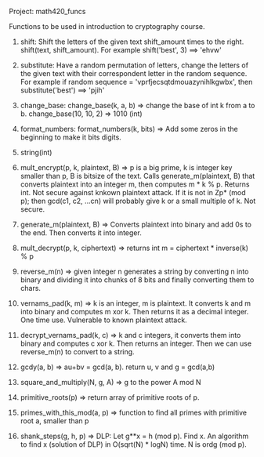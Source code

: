 Project: math420_funcs

Functions to be used in introduction to cryptography course.


1. shift: Shift the letters of the given text shift_amount times to the right. shift(text, shift_amount). For example shift('best', 3) ==> 'ehvw'
  
2. substitute: Have a random permutation of letters, change the letters of the given text with their correspondent letter in the random sequence. For example if random sequence = 'vprfjecsqtdmouazynihlkgwbx', then substitute('best') ==> 'pjih'

3. change_base: change_base(k, a, b) => change the base of int k from a to b. change_base(10, 10, 2) => 1010 (int)

4. format_numbers: format_numbers(k, bits) => Add some zeros in the beginning to make it bits digits.

5. string(int)

6. mult_encrypt(p, k, plaintext, B) => p is a big prime, k is integer key smaller than p, B is bitsize of the text. Calls generate_m(plaintext, B) that converts plaintext into an integer m, then computes m * k % p. Returns int. Not secure against knkown plaintext attack. If it is not in Zp* (mod p); then gcd(c1, c2, ...cn) will probably give k or a small multiple of k. Not secure.

7. generate_m(plaintext, B) => Converts plaintext into binary and add 0s to the end. Then converts it into integer.

8. mult_decrypt(p, k, ciphertext) => returns int m = ciphertext * inverse(k) % p

9. reverse_m(n) => given integer n generates a string by converting n into binary and dividing it into chunks of 8 bits and finally converting them to chars.

10. vernams_pad(k, m) => k is an integer, m is plaintext. It converts k and m into binary and computes m xor k. Then returns it as a decimal integer. One time use. Vulnerable to known plaintext attack.

11. decrypt_vernams_pad(k, c) => k and c integers, it converts them into binary and computes c xor k. Then returns an integer. Then we can use reverse_m(n) to convert to a string.

12. gcdy(a, b) => au+bv = gcd(a, b). return u, v and g = gcd(a,b)

13. square_and_multiply(N, g, A) => g to the power A mod N

14. primitive_roots(p) => return array of primitive roots of p.

15. primes_with_this_mod(a, p) => function to find all primes with primitive root a, smaller than p

16. shank_steps(g, h, p) => DLP: Let g**x = h (mod p). Find x. An algorithm to find x (solution of DLP) in O(sqrt(N) * logN) time. N is ordg (mod p).

